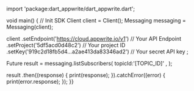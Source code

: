 import 'package:dart_appwrite/dart_appwrite.dart';

void main() { // Init SDK
  Client client = Client();
  Messaging messaging = Messaging(client);

  client
    .setEndpoint('https://cloud.appwrite.io/v1') // Your API Endpoint
    .setProject('5df5acd0d48c2') // Your project ID
    .setKey('919c2d18fb5d4...a2ae413da83346ad2') // Your secret API key
  ;

  Future result = messaging.listSubscribers(
    topicId:'[TOPIC_ID]' ,
  );

  result
    .then((response) {
      print(response);
    }).catchError((error) {
      print(error.response);
  });
}}